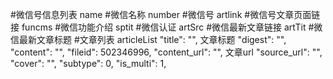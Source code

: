 #微信号信息列表
  name        #微信名称
  number      #微信号
  artlink     #微信号文章页面链接
  funcms      #微信功能介绍
  sptit       #微信认证
  artSrc      #微信最新文章链接
  artTit      #微信最新文章标题
#文章列表 articleList
  "title": "",         文章标题
  "digest": "",
  "content": "",
  "fileid": 502346996,
  "content_url": "",   文章url
  "source_url": "",
  "cover": "",
  "subtype": 0,
  "is_multi": 1,
